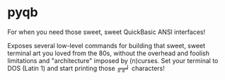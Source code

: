 # pyqb

For when you need those sweet, sweet QuickBasic ANSI interfaces!

Exposes several low-level commands for building that sweet, sweet terminal art
you loved from the 80s, without the overhead and foolish limitations and
"architecture" imposed by (n)curses. Set your terminal to DOS (Latin 1) and
start printing those ╔╦╛ characters!
